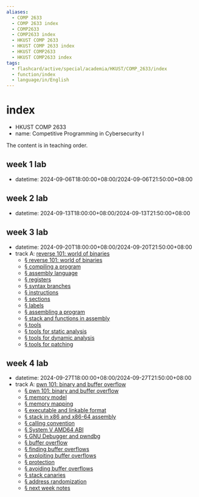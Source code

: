 ```yaml
---
aliases:
  - COMP 2633
  - COMP 2633 index
  - COMP2633
  - COMP2633 index
  - HKUST COMP 2633
  - HKUST COMP 2633 index
  - HKUST COMP2633
  - HKUST COMP2633 index
tags:
  - flashcard/active/special/academia/HKUST/COMP_2633/index
  - function/index
  - language/in/English
---
```


# index

- HKUST COMP 2633
- name: Competitive Programming in Cybersecurity I

The content is in teaching order.

## week 1 lab

- datetime: 2024-09-06T18:00:00+08:00/2024-09-06T21:50:00+08:00

## week 2 lab

- datetime: 2024-09-13T18:00:00+08:00/2024-09-13T21:50:00+08:00

## week 3 lab

- datetime: 2024-09-20T18:00:00+08:00/2024-09-20T21:50:00+08:00
- track A: [reverse 101: world of binaries](reverse%20101_%20world%20of%20binaries.md)
  - [§ reverse 101: world of binaries](reverse%20101_%20world%20of%20binaries.md#reverse%20101%20world%20of%20binaries)
  - [§ compiling a program](reverse%20101_%20world%20of%20binaries.md#compiling%20a%20program)
  - [§ assembly language](reverse%20101_%20world%20of%20binaries.md#assembly%20language)
  - [§ registers](reverse%20101_%20world%20of%20binaries.md#registers)
  - [§ syntax branches](reverse%20101_%20world%20of%20binaries.md#syntax%20branches)
  - [§ instructions](reverse%20101_%20world%20of%20binaries.md#instructions)
  - [§ sections](reverse%20101_%20world%20of%20binaries.md#sections)
  - [§ labels](reverse%20101_%20world%20of%20binaries.md#labels)
  - [§ assembling a program](reverse%20101_%20world%20of%20binaries.md#assembling%20a%20program)
  - [§ stack and functions in assembly](reverse%20101_%20world%20of%20binaries.md#stack%20and%20functions%20in%20assembly)
  - [§ tools](reverse%20101_%20world%20of%20binaries.md#tools)
  - [§ tools for static analysis](reverse%20101_%20world%20of%20binaries.md#tools%20for%20static%20analysis)
  - [§ tools for dynamic analysis](reverse%20101_%20world%20of%20binaries.md#tools%20for%20dynamic%20analysis)
  - [§ tools for patching](reverse%20101_%20world%20of%20binaries.md#tools%20for%20patching)

## week 4 lab

- datetime: 2024-09-27T18:00:00+08:00/2024-09-27T21:50:00+08:00
- track A: [pwn 101: binary and buffer overflow](pwn%20101_%20binary%20and%20buffer%20overflow.md)
  - [§ pwn 101: binary and buffer overflow](pwn%20101_%20binary%20and%20buffer%20overflow.md#pwn%20101%20binary%20and%20buffer%20overflow)
  - [§ memory model](pwn%20101_%20binary%20and%20buffer%20overflow.md#memory%20model)
  - [§ memory mapping](pwn%20101_%20binary%20and%20buffer%20overflow.md#memory%20mapping)
  - [§ executable and linkable format](pwn%20101_%20binary%20and%20buffer%20overflow.md#executable%20and%20linkable%20format)
  - [§ stack in x86 and x86-64 assembly](pwn%20101_%20binary%20and%20buffer%20overflow.md#stack%20in%20x86%20and%20x86-64%20assembly)
  - [§ calling convention](pwn%20101_%20binary%20and%20buffer%20overflow.md#calling%20convention)
  - [§ System V AMD64 ABI](pwn%20101_%20binary%20and%20buffer%20overflow.md#System%20V%20AMD64%20ABI)
  - [§ GNU Debugger and pwndbg](pwn%20101_%20binary%20and%20buffer%20overflow.md#GNU%20Debugger%20and%20pwndbg)
  - [§ buffer overflow](pwn%20101_%20binary%20and%20buffer%20overflow.md#buffer%20overflow)
  - [§ finding buffer overflows](pwn%20101_%20binary%20and%20buffer%20overflow.md#finding%20buffer%20overflows)
  - [§ exploiting buffer overflows](pwn%20101_%20binary%20and%20buffer%20overflow.md#exploiting%20buffer%20overflows)
  - [§ protection](pwn%20101_%20binary%20and%20buffer%20overflow.md#protection)
  - [§ avoiding buffer overflows](pwn%20101_%20binary%20and%20buffer%20overflow.md#avoiding%20buffer%20overflows)
  - [§ stack canaries](pwn%20101_%20binary%20and%20buffer%20overflow.md#stack%20canaries)
  - [§ address randomization](pwn%20101_%20binary%20and%20buffer%20overflow.md#address%20randomization)
  - [§ next week notes](pwn%20101_%20binary%20and%20buffer%20overflow.md#next%20week%20notes)

